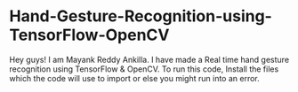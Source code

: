 # Hand-Gesture-Recognition-using-TensorFlow-OpenCV

Hey guys! I am Mayank Reddy Ankilla. I have made a Real time hand gesture recognition using TensorFlow & OpenCV.
To run this code, Install the files which the code will use to import or else you might run into an error.
